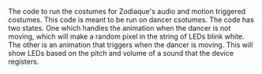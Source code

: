 The code to run the costumes for Zodiaque's audio and motion triggered
costumes. This code is meant to be run on dancer csotumes. The code has
two states. One which handles the animation when the dancer is not moving,
which will make a random pixel in the string of LEDs blink white. The
other is an animation that triggers when the dancer is moving. This will
show LEDs based on the pitch and volume of a sound that the device
registers.

